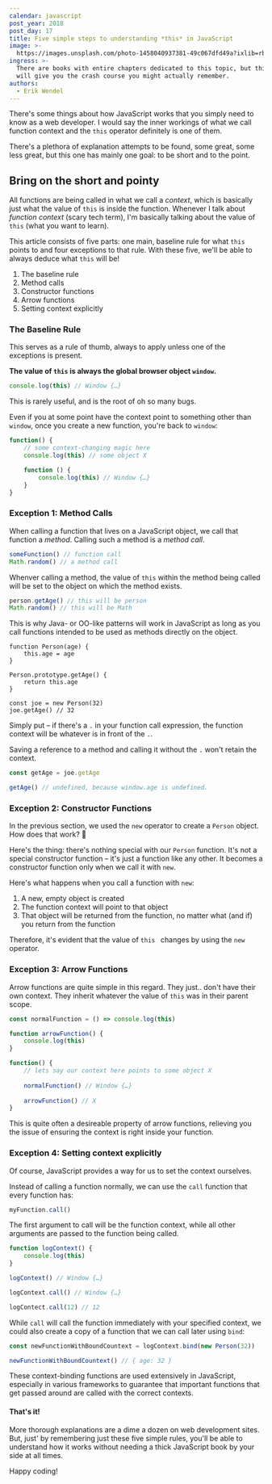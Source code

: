 ```yaml
---
calendar: javascript
post_year: 2018
post_day: 17
title: Five simple steps to understanding *this* in JavaScript
image: >-
  https://images.unsplash.com/photo-1458040937381-49c067dfd49a?ixlib=rb-1.2.1&ixid=eyJhcHBfaWQiOjEyMDd9&auto=format&fit=crop&w=2250&q=80
ingress: >-
  There are books with entire chapters dedicated to this topic, but this article
  will give you the crash course you might actually remember.
authors:
  - Erik Wendel
---
```


There's some things about how JavaScript works that you simply need to know as a web developer. I would say the inner workings of what we call function context and the `this` operator definitely is one of them.

There's a plethora of explanation attempts to be found, some great, some less great, but this one has mainly one goal: to be short and to the point.

## Bring on the short and pointy

All functions are being called in what we call a *context*, which is basically just what the value of `this` is inside the function. Whenever I talk about *function context* (scary tech term), I'm basically talking about the value of `this` (what you want to learn).

This article consists of five parts: one main, baseline rule for what `this` points to and four exceptions to that rule. With these five, we'll be able to always deduce what `this` will be!

1. The baseline rule
2. Method calls
3. Constructor functions
4. Arrow functions
5. Setting context explicitly

### The Baseline Rule

This serves as a rule of thumb, always to apply unless one of the exceptions is present.

**The value of `this` is always the global browser object `window`.**

```js
console.log(this) // Window {…}
```

This is rarely useful, and is the root of oh so many bugs.

Even if you at some point have the context point to something other than `window`, once you create a new function, you're back to `window`:

```js
function() {
    // some context-changing magic here
    console.log(this) // some object X

    function () {
        console.log(this) // Window {…}
    }
}
```

### Exception 1: Method Calls

When calling a function that lives on a JavaScript object, we call that function a _method_. Calling such a method is a _method call_.


```js
someFunction() // function call
Math.random() // a method call
```

Whenver calling a method, the value of `this` within the method being called will be set to the object on which the method exists.

```js
person.getAge() // this will be person
Math.random() // this will be Math
```

This is why Java- or OO-like patterns will work in JavaScript as long as you call functions intended to be used as methods directly on the object.

```
function Person(age) {
    this.age = age
}

Person.prototype.getAge() {
    return this.age
}

const joe = new Person(32)
joe.getAge() // 32
```

Simply put – if there's a `.` in your function call expression, the function context will be whatever is in front of the `.`.

Saving a reference to a method and calling it without the `.` won't retain the context.

```js
const getAge = joe.getAge

getAge() // undefined, because window.age is undefined.
```


### Exception 2: Constructor Functions

In the previous section, we used the `new` operator to create a `Person` object. How does that work? 🤔

Here's the thing: there's nothing special with our `Person` function. It's not a special constructor function – it's just a function like any other. It becomes a constructor function only when we call it with `new`.


Here's what happens when you call a function with `new`:

1. A new, empty object is created
2. The function context will point to that object
3. That object will be returned from the function, no matter what (and if) you return from the function

Therefore, it's evident that the value of `this ` changes by using the `new` operator.

### Exception 3: Arrow Functions

Arrow functions are quite simple in this regard. They just.. don't have their own context. They inherit whatever the value of `this` was in their parent scope.

```js
const normalFunction = () => console.log(this)

function arrowFunction() {
    console.log(this)
}

function() {
    // lets say our context here points to some object X
    
    normalFunction() // Window {…}
    
    arrowFunction() // X
}
```

This is quite often a desireable property of arrow functions, relieving you the issue of ensuring the context is right inside your function.

### Exception 4: Setting context explicitly

Of course, JavaScript provides a way for us to set the context ourselves.

Instead of calling a function normally, we can use the `call` function that every function has:

```js
myFunction.call() 
```

The first argument to call will be the function context, while all other arguments are passed to the function being called.

```js
function logContext() {
    console.log(this)
}

logContext() // Window {…}

logContext.call() // Window {…}

logContect.call(12) // 12
```

While `call` will call the function immediately with your specified context, we could also create a copy of a function that we can call later using `bind`:

```js
const newFunctionWithBoundCountext = logContext.bind(new Person(32))

newFunctionWithBoundCountext() // { age: 32 }
```

These context-binding functions are used extensively in JavaScript, especially in various frameworks to guarantee that important functions that get passed around are called with the correct contexts.

#### That's it!

More thorough explanations are a dime a dozen on web development sites. But, just' by remembering just these five simple rules, you'll be able to understand how it works without needing a thick JavaScript book by your side at all times.

Happy coding!
